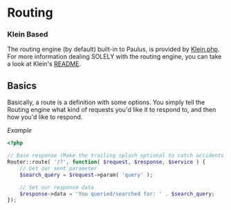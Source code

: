 # Routing

### Klein Based

The routing engine (by default) built-in to Paulus, is provided by [Klein.php](//github.com/chriso/klein.php).
For more information dealing SOLELY with the routing engine, you can take a look at Klein's [README](//github.com/chriso/klein.php/blob/master/README.md).

## Basics

Basically, a route is a definition with some options. You simply tell the Routing engine what kind of requests you'd like it to respond to, and then how you'd like to respond.

_Example_

```php
<?php

// Base response (Make the trailing splash optional to catch accidents and laziness)
Router::route( '/?', function( $request, $response, $service ) {
	// Get our sent parameter
	$search_query = $request->param( 'query' );

	// Set our response data
	$response->data = 'You queried/searched for: ' . $search_query;
});
```
